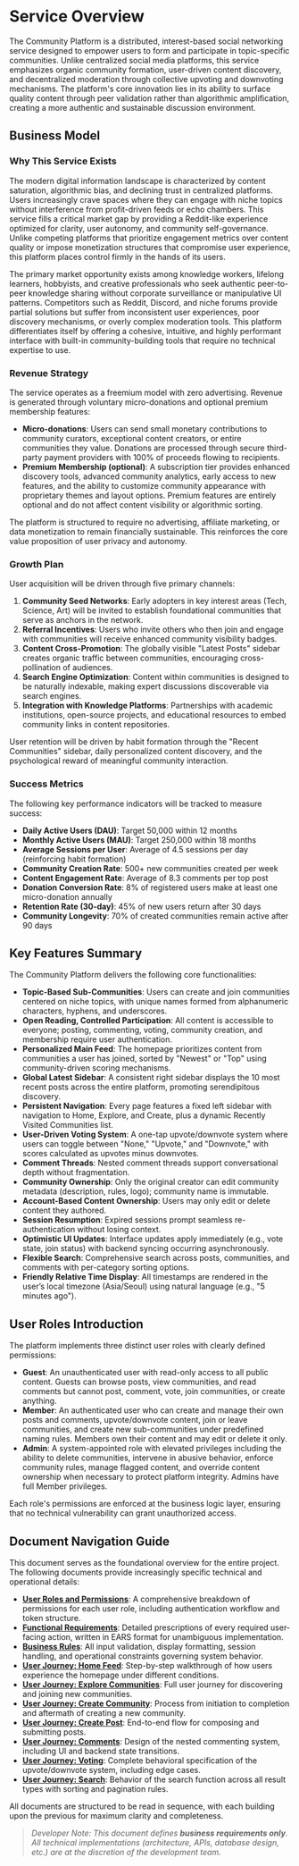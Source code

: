# Service Overview

The Community Platform is a distributed, interest-based social networking service designed to empower users to form and participate in topic-specific communities. Unlike centralized social media platforms, this service emphasizes organic community formation, user-driven content discovery, and decentralized moderation through collective upvoting and downvoting mechanisms. The platform's core innovation lies in its ability to surface quality content through peer validation rather than algorithmic amplification, creating a more authentic and sustainable discussion environment.

## Business Model

### Why This Service Exists

The modern digital information landscape is characterized by content saturation, algorithmic bias, and declining trust in centralized platforms. Users increasingly crave spaces where they can engage with niche topics without interference from profit-driven feeds or echo chambers. This service fills a critical market gap by providing a Reddit-like experience optimized for clarity, user autonomy, and community self-governance. Unlike competing platforms that prioritize engagement metrics over content quality or impose monetization structures that compromise user experience, this platform places control firmly in the hands of its users.

The primary market opportunity exists among knowledge workers, lifelong learners, hobbyists, and creative professionals who seek authentic peer-to-peer knowledge sharing without corporate surveillance or manipulative UI patterns. Competitors such as Reddit, Discord, and niche forums provide partial solutions but suffer from inconsistent user experiences, poor discovery mechanisms, or overly complex moderation tools. This platform differentiates itself by offering a cohesive, intuitive, and highly performant interface with built-in community-building tools that require no technical expertise to use.

### Revenue Strategy

The service operates as a freemium model with zero advertising. Revenue is generated through voluntary micro-donations and optional premium membership features:

- **Micro-donations**: Users can send small monetary contributions to community curators, exceptional content creators, or entire communities they value. Donations are processed through secure third-party payment providers with 100% of proceeds flowing to recipients.
- **Premium Membership (optional)**: A subscription tier provides enhanced discovery tools, advanced community analytics, early access to new features, and the ability to customize community appearance with proprietary themes and layout options. Premium features are entirely optional and do not affect content visibility or algorithmic sorting.

The platform is structured to require no advertising, affiliate marketing, or data monetization to remain financially sustainable. This reinforces the core value proposition of user privacy and autonomy.

### Growth Plan

User acquisition will be driven through five primary channels:

1. **Community Seed Networks**: Early adopters in key interest areas (Tech, Science, Art) will be invited to establish foundational communities that serve as anchors in the network.
2. **Referral Incentives**: Users who invite others who then join and engage with communities will receive enhanced community visibility badges.
3. **Content Cross-Promotion**: The globally visible "Latest Posts" sidebar creates organic traffic between communities, encouraging cross-pollination of audiences.
4. **Search Engine Optimization**: Content within communities is designed to be naturally indexable, making expert discussions discoverable via search engines.
5. **Integration with Knowledge Platforms**: Partnerships with academic institutions, open-source projects, and educational resources to embed community links in content repositories.

User retention will be driven by habit formation through the "Recent Communities" sidebar, daily personalized content discovery, and the psychological reward of meaningful community interaction.

### Success Metrics

The following key performance indicators will be tracked to measure success:

- **Daily Active Users (DAU)**: Target 50,000 within 12 months
- **Monthly Active Users (MAU)**: Target 250,000 within 18 months
- **Average Sessions per User**: Average of 4.5 sessions per day (reinforcing habit formation)
- **Community Creation Rate**: 500+ new communities created per week
- **Content Engagement Rate**: Average of 8.3 comments per top post
- **Donation Conversion Rate**: 8% of registered users make at least one micro-donation annually
- **Retention Rate (30-day)**: 45% of new users return after 30 days
- **Community Longevity**: 70% of created communities remain active after 90 days

## Key Features Summary

The Community Platform delivers the following core functionalities:

- **Topic-Based Sub-Communities**: Users can create and join communities centered on niche topics, with unique names formed from alphanumeric characters, hyphens, and underscores.
- **Open Reading, Controlled Participation**: All content is accessible to everyone; posting, commenting, voting, community creation, and membership require user authentication.
- **Personalized Main Feed**: The homepage prioritizes content from communities a user has joined, sorted by "Newest" or "Top" using community-driven scoring mechanisms.
- **Global Latest Sidebar**: A consistent right sidebar displays the 10 most recent posts across the entire platform, promoting serendipitous discovery.
- **Persistent Navigation**: Every page features a fixed left sidebar with navigation to Home, Explore, and Create, plus a dynamic Recently Visited Communities list.
- **User-Driven Voting System**: A one-tap upvote/downvote system where users can toggle between "None," "Upvote," and "Downvote," with scores calculated as upvotes minus downvotes.
- **Comment Threads**: Nested comment threads support conversational depth without fragmentation.
- **Community Ownership**: Only the original creator can edit community metadata (description, rules, logo); community name is immutable.
- **Account-Based Content Ownership**: Users may only edit or delete content they authored.
- **Session Resumption**: Expired sessions prompt seamless re-authentication without losing context.
- **Optimistic UI Updates**: Interface updates apply immediately (e.g., vote state, join status) with backend syncing occurring asynchronously.
- **Flexible Search**: Comprehensive search across posts, communities, and comments with per-category sorting options.
- **Friendly Relative Time Display**: All timestamps are rendered in the user’s local timezone (Asia/Seoul) using natural language (e.g., "5 minutes ago").

## User Roles Introduction

The platform implements three distinct user roles with clearly defined permissions:

- **Guest**: An unauthenticated user with read-only access to all public content. Guests can browse posts, view communities, and read comments but cannot post, comment, vote, join communities, or create anything.
- **Member**: An authenticated user who can create and manage their own posts and comments, upvote/downvote content, join or leave communities, and create new sub-communities under predefined naming rules. Members own their content and may edit or delete it only.
- **Admin**: A system-appointed role with elevated privileges including the ability to delete communities, intervene in abusive behavior, enforce community rules, manage flagged content, and override content ownership when necessary to protect platform integrity. Admins have full Member privileges.

Each role's permissions are enforced at the business logic layer, ensuring that no technical vulnerability can grant unauthorized access.

## Document Navigation Guide

This document serves as the foundational overview for the entire project. The following documents provide increasingly specific technical and operational details:

- **[User Roles and Permissions](./01-user-roles.md)**: A comprehensive breakdown of permissions for each user role, including authentication workflow and token structure.
- **[Functional Requirements](./02-functional-requirements.md)**: Detailed prescriptions of every required user-facing action, written in EARS format for unambiguous implementation.
- **[Business Rules](./03-business-rules.md)**: All input validation, display formatting, session handling, and operational constraints governing system behavior.
- **[User Journey: Home Feed](./04-user-journey-home.md)**: Step-by-step walkthrough of how users experience the homepage under different conditions.
- **[User Journey: Explore Communities](./05-user-journey-explore.md)**: Full user journey for discovering and joining new communities.
- **[User Journey: Create Community](./06-user-journey-create-community.md)**: Process from initiation to completion and aftermath of creating a new community.
- **[User Journey: Create Post](./07-user-journey-create-post.md)**: End-to-end flow for composing and submitting posts.
- **[User Journey: Comments](./08-user-journey-comments.md)**: Design of the nested commenting system, including UI and backend state transitions.
- **[User Journey: Voting](./09-user-journey-voting.md)**: Complete behavioral specification of the upvote/downvote system, including edge cases.
- **[User Journey: Search](./10-user-journey-search.md)**: Behavior of the search function across all result types with sorting and pagination rules.

All documents are structured to be read in sequence, with each building upon the previous for maximum clarity and completeness.

> *Developer Note: This document defines **business requirements only**. All technical implementations (architecture, APIs, database design, etc.) are at the discretion of the development team.*